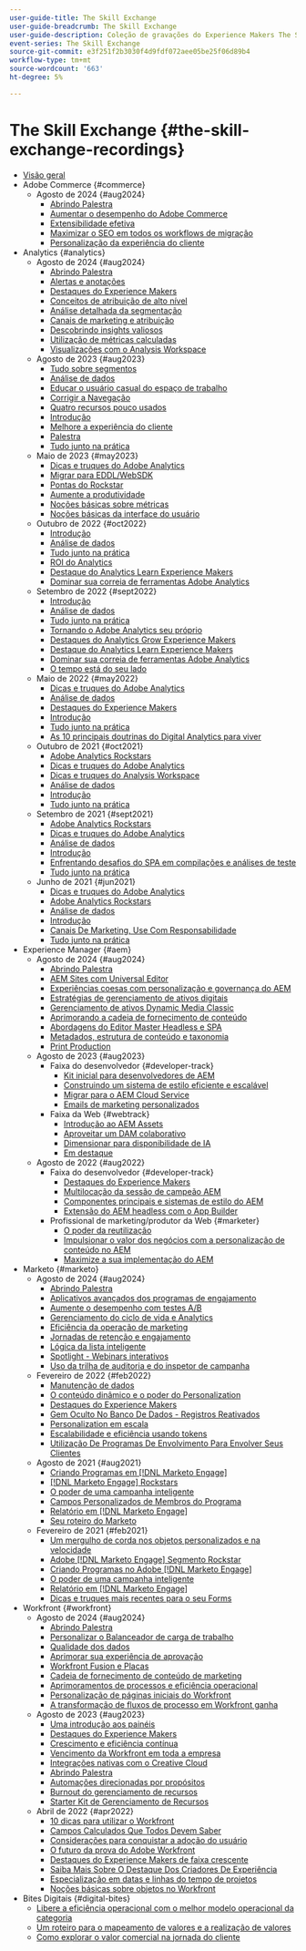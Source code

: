 ```yaml
---
user-guide-title: The Skill Exchange
user-guide-breadcrumb: The Skill Exchange
user-guide-description: Coleção de gravações do Experience Makers The Skill Exchange
event-series: The Skill Exchange
source-git-commit: e3f251f2b3030f4d9fdf072aee05be25f06d89b4
workflow-type: tm+mt
source-wordcount: '663'
ht-degree: 5%

---
```



# The Skill Exchange {#the-skill-exchange-recordings}

+ [Visão geral](overview.md)
+ Adobe Commerce {#commerce}
   + Agosto de 2024 {#aug2024}
      + [Abrindo Palestra](commerce/aug2024/keynote.md)
      + [Aumentar o desempenho do Adobe Commerce](commerce/aug2024/commerce-performance.md)
      + [Extensibilidade efetiva](commerce/aug2024/extensibility.md)
      + [Maximizar o SEO em todos os workflows de migração](commerce/aug2024/seo-migration-workflows.md)
      + [Personalização da experiência do cliente](commerce/aug2024/personalization.md)
+ Analytics {#analytics}
   + Agosto de 2024 {#aug2024}
      + [Abrindo Palestra](analytics/aug2024/keynote.md)
      + [Alertas e anotações](analytics/aug2024/alerts-annotations.md)
      + [Destaques do Experience Makers](analytics/aug2024/spotlight-reporting-analysis.md)
      + [Conceitos de atribuição de alto nível](analytics/aug2024/attribution-concepts.md)
      + [Análise detalhada da segmentação](analytics/aug2024/segmentation.md)
      + [Canais de marketing e atribuição](analytics/aug2024/marketing-channels-attribution.md)
      + [Descobrindo insights valiosos](analytics/aug2024/uncover-valuable-insights.md)
      + [Utilização de métricas calculadas](analytics/aug2024/calculated-metrics.md)
      + [Visualizações com o Analysis Workspace](analytics/aug2024/spotlight-visualizations.md)
   + Agosto de 2023 {#aug2023}
      + [Tudo sobre segmentos](analytics/aug2023/spotlight-segments.md)
      + [Análise de dados](analytics/aug2023/analyze-the-data.md)
      + [Educar o usuário casual do espaço de trabalho](analytics/aug2023/spotlight-workspace-user.md)
      + [Corrigir a Navegação](analytics/aug2023/fix-navigation.md)
      + [Quatro recursos pouco usados](analytics/aug2023/data-analysis.md)
      + [Introdução](analytics/aug2023/getting-started.md)
      + [Melhore a experiência do cliente](analytics/aug2023/anti-conversion.md)
      + [Palestra](analytics/aug2023/keynote.md)
      + [Tudo junto na prática](analytics/aug2023/putting-together.md)
   + Maio de 2023 {#may2023}
      + [Dicas e truques do Adobe Analytics](analytics/may2023/tips-and-tricks.md)
      + [Migrar para EDDL/WebSDK](analytics/may2023/migrate.md)
      + [Pontas do Rockstar](analytics/may2023/rockstar-tips.md)
      + [Aumente a produtividade](analytics/may2023/productivity.md)
      + [Noções básicas sobre métricas](analytics/may2023/metrics.md)
      + [Noções básicas da interface do usuário](analytics/may2023/user-interface.md)
   + Outubro de 2022 {#oct2022}
      + [Introdução](analytics/oct2022/getting-started.md)
      + [Análise de dados](analytics/oct2022/analyzing-the-data.md)
      + [Tudo junto na prática](analytics/oct2022/putting-it-all-together.md)
      + [ROI do Analytics](analytics/oct2022/analytics-roi.md)
      + [Destaque do Analytics Learn Experience Makers](analytics/oct2022/spotlight.md)
      + [Dominar sua correia de ferramentas Adobe Analytics](analytics/oct2022/toolbelt.md)
   + Setembro de 2022 {#sept2022}
      + [Introdução](analytics/sept2022/getting-started.md)
      + [Análise de dados](analytics/sept2022/analyzing-the-data.md)
      + [Tudo junto na prática](analytics/sept2022/putting-it-all-together.md)
      + [Tornando o Adobe Analytics seu próprio](analytics/sept2022/making-analytics-your-own.md)
      + [Destaques do Analytics Grow Experience Makers](analytics/sept2022/grow-spotlight.md)
      + [Destaque do Analytics Learn Experience Makers](analytics/sept2022/learn-spotlight.md)
      + [Dominar sua correia de ferramentas Adobe Analytics](analytics/sept2022/toolbelt.md)
      + [O tempo está do seu lado](analytics/sept2022/time-is-on-your-side.md)
   + Maio de 2022 {#may2022}
      + [Dicas e truques do Adobe Analytics](analytics/may2022/tips-and-tricks.md)
      + [Análise de dados](analytics/may2022/analyze-data.md)
      + [Destaques do Experience Makers](analytics/may2022/experience-makers-spotlight.md)
      + [Introdução](analytics/may2022/getting-started.md)
      + [Tudo junto na prática](analytics/may2022/putting-all-together.md)
      + [As 10 principais doutrinas do Digital Analytics para viver](analytics/may2022/top-ten.md)
   + Outubro de 2021 {#oct2021}
      + [Adobe Analytics Rockstars](analytics/oct2021/analytics-rockstars.md)
      + [Dicas e truques do Adobe Analytics](analytics/oct2021/tips-and-tricks.md)
      + [Dicas e truques do Analysis Workspace](analytics/oct2021/analysis-workspace-tips-and-tricks.md)
      + [Análise de dados](analytics/oct2021/analyze-data.md)
      + [Introdução](analytics/oct2021/getting-started.md)
      + [Tudo junto na prática](analytics/oct2021/putting-all-together.md)
   + Setembro de 2021 {#sept2021}
      + [Adobe Analytics Rockstars](analytics/sept2021/analytics-rockstars.md)
      + [Dicas e truques do Adobe Analytics](analytics/sept2021/tips-and-tricks.md)
      + [Análise de dados](analytics/sept2021/analyze-data.md)
      + [Introdução](analytics/sept2021/getting-started.md)
      + [Enfrentando desafios do SPA em compilações e análises de teste](analytics/sept2021/navigate-spa.md)
      + [Tudo junto na prática](analytics/sept2021/putting-all-together.md)
   + Junho de 2021 {#jun2021}
      + [Dicas e truques do Adobe Analytics](analytics/jun2021/tips-and-tricks.md)
      + [Adobe Analytics Rockstars](analytics/jun2021/analytics-rockstars.md)
      + [Análise de dados](analytics/jun2021/analyze-data.md)
      + [Introdução](analytics/jun2021/getting-started.md)
      + [Canais De Marketing, Use Com Responsabilidade](analytics/jun2021/marketing-channels.md)
      + [Tudo junto na prática](analytics/jun2021/putting-all-together.md)
+ Experience Manager {#aem}
   + Agosto de 2024 {#aug2024}
      + [Abrindo Palestra](aem/aug2024/keynote.md)
      + [AEM Sites com Universal Editor](aem/aug2024/universal-editor.md)
      + [Experiências coesas com personalização e governança do AEM](aem/aug2024/customize-elements.md)
      + [Estratégias de gerenciamento de ativos digitais](aem/aug2024/spotlight-dam-strategies.md)
      + [Gerenciamento de ativos Dynamic Media Classic](aem/aug2024/dmc-asset-management.md)
      + [Aprimorando a cadeia de fornecimento de conteúdo](aem/aug2024/spotlight-content-supply-chain.md)
      + [Abordagens do Editor Master Headless e SPA](aem/aug2024/headless-spa-editor.md)
      + [Metadados, estrutura de conteúdo e taxonomia](aem/aug2024/dam-performance.md)
      + [Print Production](aem/aug2024/print-production.md)
   + Agosto de 2023 {#aug2023}
      + Faixa do desenvolvedor {#developer-track}
         + [Kit inicial para desenvolvedores de AEM](aem/aug2023/deploy-new-project.md)
         + [Construindo um sistema de estilo eficiente e escalável](aem/aug2023/scalable-style-system.md)
         + [Migrar para o AEM Cloud Service](aem/aug2023/migrate-to-aemcs.md)
         + [Emails de marketing personalizados](aem/aug2023/personalized-marketing-emails.md)
      + Faixa da Web {#webtrack}
         + [Introdução ao AEM Assets](aem/aug2023/getting-started-aem-assets.md)
         + [Aproveitar um DAM colaborativo](aem/aug2023/collaborative-dam.md)
         + [Dimensionar para disponibilidade de IA](aem/aug2023/metadata.md)
         + [Em destaque](aem/aug2023/spotlight.md)
   + Agosto de 2022 {#aug2022}
      + Faixa do desenvolvedor {#developer-track}
         + [Destaques do Experience Makers](aem/aug2022/spotlight.md)
         + [Multilocação da sessão de campeão AEM](aem/aug2022/multi-tenancy.md)
         + [Componentes principais e sistemas de estilo do AEM](aem/aug2022/core-components.md)
         + [Extensão do AEM headless com o App Builder](aem/aug2022/app-builder.md)
      + Profissional de marketing/produtor da Web {#marketer}
         + [O poder da reutilização](aem/aug2022/reusability.md)
         + [Impulsionar o valor dos negócios com a personalização de conteúdo no AEM](aem/aug2022/personalization.md)
         + [Maximize a sua implementação do AEM](aem/aug2022/implementation.md)
+ Marketo {#marketo}
   + Agosto de 2024 {#aug2024}
      + [Abrindo Palestra](marketo/aug2024/keynote.md)
      + [Aplicativos avançados dos programas de engajamento](marketo/aug2024/advanced-applications-engagment-programs.md)
      + [Aumente o desempenho com testes A/B](marketo/aug2024/a-b-testing.md)
      + [Gerenciamento do ciclo de vida e Analytics](marketo/aug2024/lifecycle-management-analytics.md)
      + [Eficiência da operação de marketing](marketo/aug2024/spotlight-marketing-ops-efficiency.md)
      + [Jornadas de retenção e engajamento](marketo/aug2024/retention-engagement-journey.md)
      + [Lógica da lista inteligente](marketo/aug2024/smart-list-logic.md)
      + [Spotlight - Webinars interativos](marketo/aug2024/spotlight-interactive-webinars.md)
      + [Uso da trilha de auditoria e do inspetor de campanha](marketo/aug2024/audit-trail-campaign-inspector.md)
   + Fevereiro de 2022 {#feb2022}
      + [Manutenção de dados](marketo/feb2022/data-maintenance.md)
      + [O conteúdo dinâmico e o poder do Personalization](marketo/feb2022/dynamic-content.md)
      + [Destaques do Experience Makers](marketo/feb2022/experience-makers-spotlight.md)
      + [Gem Oculto No Banco De Dados - Registros Reativados](marketo/feb2022/hidden-gems.md)
      + [Personalization em escala](marketo/feb2022/personalization-at-scale.md)
      + [Escalabilidade e eficiência usando tokens](marketo/feb2022/using-tokens.md)
      + [Utilização De Programas De Envolvimento Para Envolver Seus Clientes](marketo/feb2022/utilize-engagement-programs.md)
   + Agosto de 2021 {#aug2021}
      + [Criando Programas em  [!DNL Marketo Engage]](marketo/aug2021/create-programs.md)
      + [[!DNL Marketo Engage] Rockstars](marketo/aug2021/engage-rockstars.md)
      + [O poder de uma campanha inteligente](marketo/aug2021/smart-campaign.md)
      + [Campos Personalizados de Membros do Programa](marketo/aug2021/program-member-custom-fields.md)
      + [Relatório em  [!DNL Marketo Engage]](marketo/aug2021/reporting.md)
      + [Seu roteiro do Marketo](marketo/aug2021/marketo-roadmap.md)
   + Fevereiro de 2021 {#feb2021}
      + [Um mergulho de corda nos objetos personalizados e na velocidade](marketo/feb2021/custom-objects.md)
      + [Adobe [!DNL Marketo Engage] Segmento Rockstar](marketo/feb2021/rockstar.md)
      + [Criando Programas no Adobe [!DNL Marketo Engage]](marketo/feb2021/create-programs.md)
      + [O poder de uma campanha inteligente](marketo/feb2021/power-of-smart-campaign.md)
      + [Relatório em  [!DNL Marketo Engage]](marketo/feb2021/reporting-within-marketo.md)
      + [Dicas e truques mais recentes para o seu Forms](marketo/feb2021/forms-tips-and-tricks.md)
+ Workfront {#workfront}
   + Agosto de 2024 {#aug2024}
      + [Abrindo Palestra](workfront/aug2024/keynote.md)
      + [Personalizar o Balanceador de carga de trabalho](workfront/aug2024/workload-balancer.md)
      + [Qualidade dos dados](workfront/aug2024/data-quality.md)
      + [Aprimorar sua experiência de aprovação](workfront/aug2024/approval-experience.md)
      + [Workfront Fusion e Placas](workfront/aug2024/fusion-boards.md)
      + [Cadeia de fornecimento de conteúdo de marketing](workfront/aug2024/content-supply-chain.md)
      + [Aprimoramentos de processos e eficiência operacional](workfront/aug2024/spotlight-process-operations.md)
      + [Personalização de páginas iniciais do Workfront](workfront/aug2024/tailoring-homepages.md)
      + [A transformação de fluxos de processo em Workfront ganha](workfront/aug2024/spotlight-process-flows.md)
   + Agosto de 2023 {#aug2023}
      + [Uma introdução aos painéis](workfront/aug2023/introduction-to-boards.md)
      + [Destaques do Experience Makers](workfront/aug2023/spotlight.md)
      + [Crescimento e eficiência contínua](workfront/aug2023/growth-continued-efficiencies.md)
      + [Vencimento da Workfront em toda a empresa](workfront/aug2023/workfront-across-enterprise.md)
      + [Integrações nativas com o Creative Cloud](workfront/aug2023/native-integtrations.md)
      + [Abrindo Palestra](workfront/aug2023/opening-keynote.md)
      + [Automações direcionadas por propósitos](workfront/aug2023/automations.md)
      + [Burnout do gerenciamento de recursos](workfront/aug2023/resource-management-burnout.md)
      + [Starter Kit de Gerenciamento de Recursos](workfront/aug2023/resource-management-starter-kit.md)
   + Abril de 2022 {#apr2022}
      + [10 dicas para utilizar o Workfront](workfront/apr2022/ten-tips.md)
      + [Campos Calculados Que Todos Devem Saber](workfront/apr2022/calculated-fields.md)
      + [Considerações para conquistar a adoção do usuário](workfront/apr2022/user-adoption.md)
      + [O futuro da prova do Adobe Workfront](workfront/apr2022/workfront-proof.md)
      + [Destaques do Experience Makers de faixa crescente](workfront/apr2022/grow-track-spotlight.md)
      + [Saiba Mais Sobre O Destaque Dos Criadores De Experiência](workfront/apr2022/learn-track-spotlight.md)
      + [Especialização em datas e linhas do tempo de projetos](workfront/apr2022/projects-dates-timelines.md)
      + [Noções básicas sobre objetos no Workfront](workfront/apr2022/understanding-objects.md)
+ Bites Digitais {#digital-bites}
   + [Libere a eficiência operacional com o melhor modelo operacional da categoria](digital-bites/operational-model.md)
   + [Um roteiro para o mapeamento de valores e a realização de valores](digital-bites/roadmap.md)
   + [Como explorar o valor comercial na jornada do cliente](digital-bites/business-value.md)

